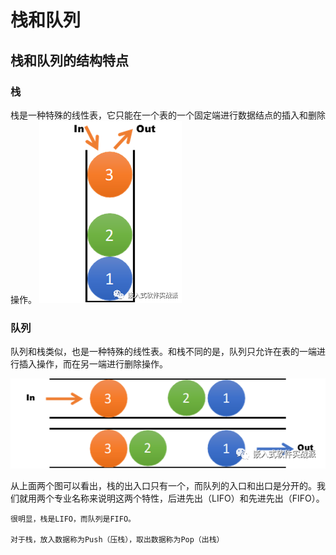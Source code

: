 # 栈和队列

## 栈和队列的结构特点


### 栈
  栈是一种特殊的线性表，它只能在一个表的一个固定端进行数据结点的插入和删除操作。
 ![](./img/stack3.png)

### 队列
  队列和栈类似，也是一种特殊的线性表。和栈不同的是，队列只允许在表的一端进行插入操作，而在另一端进行删除操作。

 ![](./img/queue.png)


  从上面两个图可以看出，栈的出入口只有一个，而队列的入口和出口是分开的。我们就用两个专业名称来说明这两个特性，后进先出（LIFO）和先进先出（FIFO）。

    很明显，栈是LIFO，而队列是FIFO。

    对于栈，放入数据称为Push（压栈），取出数据称为Pop（出栈）